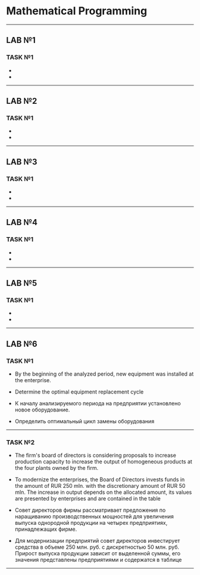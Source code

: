 # Mathematical Programming
---

## LAB №1
### TASK №1
 *
 *
---
## LAB №2
### TASK №1
 *
 *
---
## LAB №3
### TASK №1
 *
 *
---
## LAB №4
### TASK №1
 *
 *
---
## LAB №5
### TASK №1
 *
 *
---
## LAB №6 
### TASK №1
 * By the beginning of the analyzed period, new equipment was installed at the enterprise.
 * Determine the optimal equipment replacement cycle

 * К началу анализируемого периода на предприятии установлено новое оборудование.
 * Определить оптимальный цикл замены оборудования
 ---
### TASK №2
 * The firm's board of directors is considering proposals to increase production capacity 
to increase the output of homogeneous products at the four plants owned by the firm.
 * To modernize the enterprises, the Board of Directors invests funds in the amount of
RUR 250 mln. with the discretionary amount of RUR 50 mln. The increase in output
depends on the allocated amount, its values are presented by enterprises and
are contained in the table

 * Совет директоров фирмы рассматривает предложения по наращиванию
производственных мощностей для увеличения выпуска однородной продукции на
четырех предприятиях, принадлежащих фирме.
 * Для модернизации предприятий совет директоров инвестирует средства в
объеме 250 млн. руб. с дискретностью 50 млн. руб. Прирост выпуска продукции
зависит от выделенной суммы, его значения представлены предприятиями и
содержатся в таблице 
---
